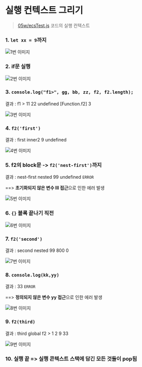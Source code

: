 # 실행 컨텍스트 그리기

> [05w/ecsTest.js](https://github.com/0uizi0/sesac-practice/blob/main/05w/ecsTest.js) 코드의 실행 컨텍스트

### 1. `let xx = 9`까지

![1번 이미지](image/1.png)

### 2. if문 실행

![2번 이미지](image/2.png)

### 3. `console.log("f1>", gg, bb, zz, f2, f2.length);`

결과 : f1 > 11 22 undefined [Function.f2] 3

![3번 이미지](image/3.png)

### 4. `f2('first')`

결과 : first inner2 9 undefined

![4번 이미지](image/4.png)

### 5. f2의 block문 -> `f2('nest-first')`까지

결과 : nest-first nested 99 undefined `ERROR`

==> **초기화되지 않은 변수 lll 접근**으로 인한 에러 발생

![5번 이미지](image/5.png)

### 6. `{}` 블록 끝나기 직전

![6번 이미지](image/6.png)

### 7. `f2('second')`

결과 : second nested 99 800 0

![7번 이미지](image/7.png)

### 8. `console.log(kk,yy)`

결과 : 33 `ERROR`

==> **정의되지 않은 변수 yy 접근**으로 인한 에러 발생

![8번 이미지](image/8.png)

### 9. `f2(third)`

결과 : third global f2 > 1 2 9 33

![9번 이미지](image/9.png)

### 10. 실행 끝 => 실행 콘텍스트 스택에 담긴 모든 것들이 pop됨
